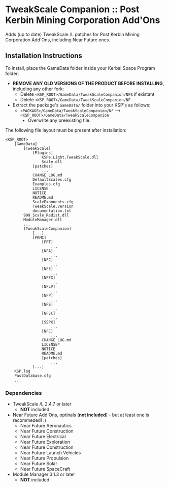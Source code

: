 # TweakScale Companion :: Post Kerbin Mining Corporation Add'Ons

Adds (up to date) TweakScale /L patches for Post Kerbin Mining Corporation Add'Ons, including Near Future ones.


## Installation Instructions

To install, place the GameData folder inside your Kerbal Space Program folder:

* **REMOVE ANY OLD VERSIONS OF THE PRODUCT BEFORE INSTALLING**, including any other fork:
	+ Delete `<KSP_ROOT>/GameData/TweakScaleCompanion/NFS` if existant
	+ Delete `<KSP_ROOT>/GameData/TweakScaleCompanion/NF`
* Extract the package's `GameData/` folder into your KSP's as follows:
	+ `<PACKAGE>/GameData/TweakScaleCompanion/NF` --> `<KSP_ROOT>/GameData/TweakScaleCompanion`
		- Overwrite any preexisting file.

The following file layout must be present after installation:

```
<KSP_ROOT>
	[GameData]
		[TweakScale]
			[Plugins]
				KSPe.Light.TweakScale.dll
				Scale.dll
			[patches]
				...
			CHANGE_LOG.md
			DefaultScales.cfg
			Examples.cfg
			LICENSE
			NOTICE
			README.md
			ScaleExponents.cfg
			TweakScale.version
			documentation.txt
		999_Scale_Redist.dll
		ModuleManager.dll
		...
		[TweakScaleCompanion]
			[...]
			[PKMC]
				[FFT]
					...
				[NFA]
					...
				[NFC]
					...
				[NFE]
					...
				[NFEX]
					...
				[NFLV]
					...
				[NFP]
					...
				[NFS]
					...
				[NFSC]
					...
				[SSPX]
					...
				[NFC]
					...
				CHANGE_LOG.md
				LICENSE*
				NOTICE
				README.md
				[patches]
					...
			[...]
	KSP.log
	PastDatabase.cfg
	...
```


### Dependencies

* TweakScale /L 2.4.7 or later
	+ **NOT** included
* Near Future Add'Ons, optinals (**not included**) - but at least one is recommeded! :)
	+ Near Future Aeronautics 
	+ Near Future Construction
	+ Near Future Electrical
	+ Near Future Exploration
	+ Near Future Construction
	+ Near Future Launch Vehicles
	+ Near Future Propulsion
	+ Near Future Solar
	+ Near Future SpaceCraft
* Module Manager 3.1.3 or later
	+ **NOT** included
